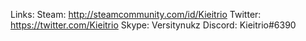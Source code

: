 Links:
Steam: http://steamcommunity.com/id/Kieitrio
Twitter: https://twitter.com/Kieitrio
Skype: Versitynukz
Discord: Kieitrio#6390
